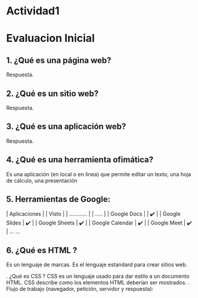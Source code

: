 # Actividad1
# Evaluacion Inicial
## 1. ¿Qué es una página web?
Respuesta.
## 2. ¿Qué es un sitio web?
Respuesta.
## 3. ¿Qué es una aplicación web?
Respuesta.
## 4. ¿Qué es una herramienta ofimática?
Es una aplicación (en local o en linea) que permite editar un texto, una hoja de cálculo, una
presentación
## 5. Herramientas de Google:
| Aplicaciones | | Visto |
| ............ | | ..... |
| Google Docs | | ✔️ |
| Google Slides | ✔️ |
| Google Sheets | ✔️ |
| Google Calendar | ✔️ |
| Google Meet | ✔️ |
... ...
## 6. ¿Qué es HTML ?
Es un lenguaje de marcas. Es el lenguaje estandard para crear sitios web.

<!DOCTYPE html>
<html lang="en">
<head>
<meta charset="UTF-8">
<meta http-equiv="X-UA-Compatible" content="IE=edge">
<meta name="viewport" content="width=device-width, initial-scale=1.0">
<title>Document</title>
</head>
<body>
</body>
</html>

. ¿Qué es CSS ?
CSS es un lenguaje usado para dar estilo a un documento HTML. CSS describe como los
elementos HTML deberían ser mostrados.
. Flujo de trabajo (navegador, petición, servidor y respuesta):
